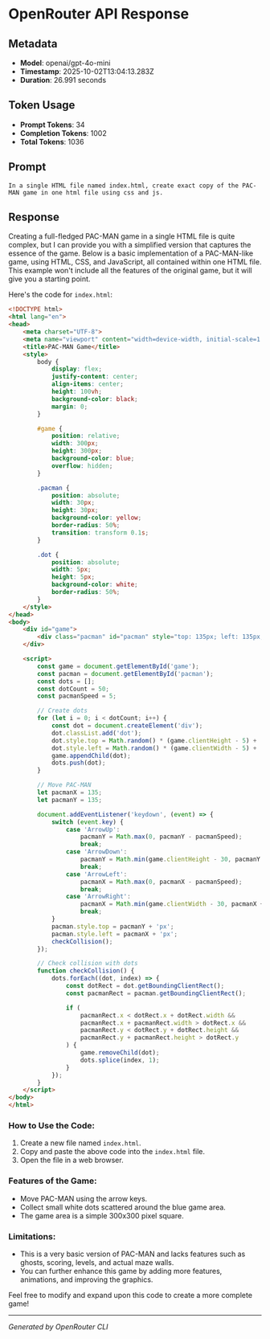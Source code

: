 # OpenRouter API Response

## Metadata
- **Model**: openai/gpt-4o-mini
- **Timestamp**: 2025-10-02T13:04:13.283Z
- **Duration**: 26.991 seconds

## Token Usage
- **Prompt Tokens**: 34
- **Completion Tokens**: 1002
- **Total Tokens**: 1036

## Prompt
```
In a single HTML file named index.html, create exact copy of the PAC-MAN game in one html file using css and js.

```

## Response
Creating a full-fledged PAC-MAN game in a single HTML file is quite complex, but I can provide you with a simplified version that captures the essence of the game. Below is a basic implementation of a PAC-MAN-like game, using HTML, CSS, and JavaScript, all contained within one HTML file. This example won't include all the features of the original game, but it will give you a starting point.

Here's the code for `index.html`:

```html
<!DOCTYPE html>
<html lang="en">
<head>
    <meta charset="UTF-8">
    <meta name="viewport" content="width=device-width, initial-scale=1.0">
    <title>PAC-MAN Game</title>
    <style>
        body {
            display: flex;
            justify-content: center;
            align-items: center;
            height: 100vh;
            background-color: black;
            margin: 0;
        }

        #game {
            position: relative;
            width: 300px;
            height: 300px;
            background-color: blue;
            overflow: hidden;
        }

        .pacman {
            position: absolute;
            width: 30px;
            height: 30px;
            background-color: yellow;
            border-radius: 50%;
            transition: transform 0.1s;
        }

        .dot {
            position: absolute;
            width: 5px;
            height: 5px;
            background-color: white;
            border-radius: 50%;
        }
    </style>
</head>
<body>
    <div id="game">
        <div class="pacman" id="pacman" style="top: 135px; left: 135px;"></div>
    </div>

    <script>
        const game = document.getElementById('game');
        const pacman = document.getElementById('pacman');
        const dots = [];
        const dotCount = 50;
        const pacmanSpeed = 5;

        // Create dots
        for (let i = 0; i < dotCount; i++) {
            const dot = document.createElement('div');
            dot.classList.add('dot');
            dot.style.top = Math.random() * (game.clientHeight - 5) + 'px';
            dot.style.left = Math.random() * (game.clientWidth - 5) + 'px';
            game.appendChild(dot);
            dots.push(dot);
        }

        // Move PAC-MAN
        let pacmanX = 135;
        let pacmanY = 135;

        document.addEventListener('keydown', (event) => {
            switch (event.key) {
                case 'ArrowUp':
                    pacmanY = Math.max(0, pacmanY - pacmanSpeed);
                    break;
                case 'ArrowDown':
                    pacmanY = Math.min(game.clientHeight - 30, pacmanY + pacmanSpeed);
                    break;
                case 'ArrowLeft':
                    pacmanX = Math.max(0, pacmanX - pacmanSpeed);
                    break;
                case 'ArrowRight':
                    pacmanX = Math.min(game.clientWidth - 30, pacmanX + pacmanSpeed);
                    break;
            }
            pacman.style.top = pacmanY + 'px';
            pacman.style.left = pacmanX + 'px';
            checkCollision();
        });

        // Check collision with dots
        function checkCollision() {
            dots.forEach((dot, index) => {
                const dotRect = dot.getBoundingClientRect();
                const pacmanRect = pacman.getBoundingClientRect();

                if (
                    pacmanRect.x < dotRect.x + dotRect.width &&
                    pacmanRect.x + pacmanRect.width > dotRect.x &&
                    pacmanRect.y < dotRect.y + dotRect.height &&
                    pacmanRect.y + pacmanRect.height > dotRect.y
                ) {
                    game.removeChild(dot);
                    dots.splice(index, 1);
                }
            });
        }
    </script>
</body>
</html>
```

### How to Use the Code:

1. Create a new file named `index.html`.
2. Copy and paste the above code into the `index.html` file.
3. Open the file in a web browser.

### Features of the Game:
- Move PAC-MAN using the arrow keys.
- Collect small white dots scattered around the blue game area.
- The game area is a simple 300x300 pixel square.

### Limitations:
- This is a very basic version of PAC-MAN and lacks features such as ghosts, scoring, levels, and actual maze walls.
- You can further enhance this game by adding more features, animations, and improving the graphics.

Feel free to modify and expand upon this code to create a more complete game!

---
*Generated by OpenRouter CLI*